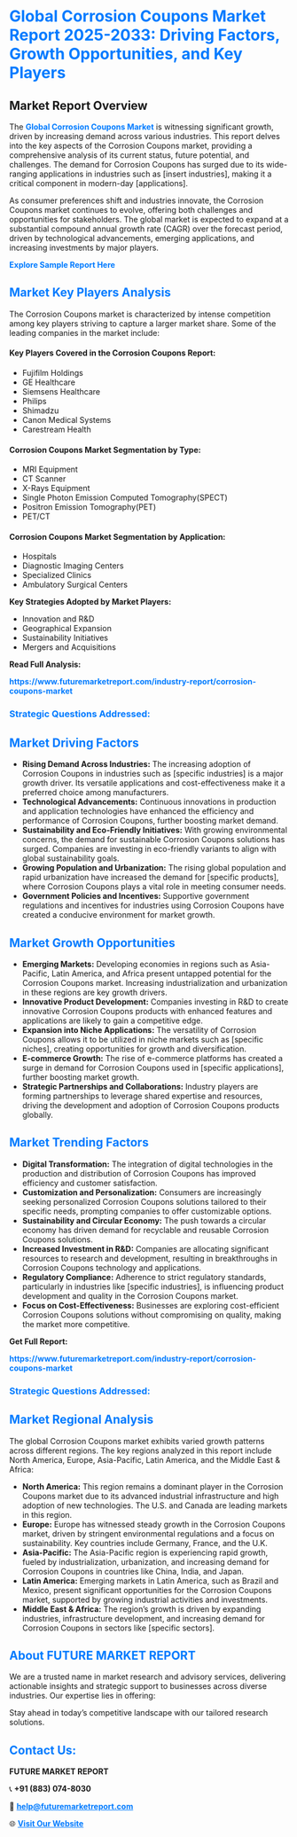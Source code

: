 <h1 style="color: #007BFF;">Global Corrosion Coupons Market Report 2025-2033: Driving Factors, Growth Opportunities, and Key Players</h1>

<section id="overview">
<h2>Market Report Overview</h2>
<p>The <a href="https://www.futuremarketreport.com/industry-report/corrosion-coupons-market" style="color: #007BFF; text-decoration: none;"><strong>Global Corrosion Coupons Market</strong></a> is witnessing significant growth, driven by increasing demand across various industries. This report delves into the key aspects of the Corrosion Coupons market, providing a comprehensive analysis of its current status, future potential, and challenges. The demand for Corrosion Coupons has surged due to its wide-ranging applications in industries such as [insert industries], making it a critical component in modern-day [applications].</p>
<p>As consumer preferences shift and industries innovate, the Corrosion Coupons market continues to evolve, offering both challenges and opportunities for stakeholders. The global market is expected to expand at a substantial compound annual growth rate (CAGR) over the forecast period, driven by technological advancements, emerging applications, and increasing investments by major players.</p>
</section>

<section id="overview">
<p><a href="https://www.futuremarketreport.com/request-sample/reportId=34302" style="color: #007BFF; text-decoration: none;"><strong>Explore Sample Report Here</strong></a></p>
</section>

<section id="key-players">
<h2 style="color: #007BFF;">Market Key Players Analysis</h2>
<p>The Corrosion Coupons market is characterized by intense competition among key players striving to capture a larger market share. Some of the leading companies in the market include:</p>
<h4>Key Players Covered in the Corrosion Coupons Report:</h4>
<ul><li>Fujifilm Holdings</li><li>GE Healthcare</li><li>Siemsens Healthcare</li><li>Philips</li><li>Shimadzu</li><li>Canon Medical Systems</li><li>Carestream Health</li></ul>
<h4>Corrosion Coupons Market Segmentation by Type:</h4>
<ul><li>MRI Equipment</li><li>CT Scanner</li><li>X-Rays Equipment</li><li>Single Photon Emission Computed Tomography(SPECT)</li><li>Positron Emission Tomography(PET)</li><li>PET/CT</li></ul>

<h4>Corrosion Coupons Market Segmentation by Application:</h4>
<ul><li>Hospitals</li><li>Diagnostic Imaging Centers</li><li>Specialized Clinics</li><li>Ambulatory Surgical Centers</li></ul>
<p><strong>Key Strategies Adopted by Market Players:</strong></p>
<ul>
<li>Innovation and R&D</li>
<li>Geographical Expansion</li>
<li>Sustainability Initiatives</li>
<li>Mergers and Acquisitions</li>
</ul>
</section>

<section>
<p><strong>Read Full Analysis: </strong></p><a href="https://www.futuremarketreport.com/industry-report/corrosion-coupons-market" style="color: #007BFF; text-decoration: none;"><strong>https://www.futuremarketreport.com/industry-report/corrosion-coupons-market</strong></a>
<h3 style="color: #007BFF;">Strategic Questions Addressed:</h3>
</section>

<section id="driving-factors">
<h2 style="color: #007BFF;">Market Driving Factors</h2>
<ul>
<li><strong>Rising Demand Across Industries:</strong> The increasing adoption of Corrosion Coupons in industries such as [specific industries] is a major growth driver. Its versatile applications and cost-effectiveness make it a preferred choice among manufacturers.</li>
<li><strong>Technological Advancements:</strong> Continuous innovations in production and application technologies have enhanced the efficiency and performance of Corrosion Coupons, further boosting market demand.</li>
<li><strong>Sustainability and Eco-Friendly Initiatives:</strong> With growing environmental concerns, the demand for sustainable Corrosion Coupons solutions has surged. Companies are investing in eco-friendly variants to align with global sustainability goals.</li>
<li><strong>Growing Population and Urbanization:</strong> The rising global population and rapid urbanization have increased the demand for [specific products], where Corrosion Coupons plays a vital role in meeting consumer needs.</li>
<li><strong>Government Policies and Incentives:</strong> Supportive government regulations and incentives for industries using Corrosion Coupons have created a conducive environment for market growth.</li>
</ul>
</section>

<section id="growth-opportunities">
<h2 style="color: #007BFF;">Market Growth Opportunities</h2>
<ul>
<li><strong>Emerging Markets:</strong> Developing economies in regions such as Asia-Pacific, Latin America, and Africa present untapped potential for the Corrosion Coupons market. Increasing industrialization and urbanization in these regions are key growth drivers.</li>
<li><strong>Innovative Product Development:</strong> Companies investing in R&D to create innovative Corrosion Coupons products with enhanced features and applications are likely to gain a competitive edge.</li>
<li><strong>Expansion into Niche Applications:</strong> The versatility of Corrosion Coupons allows it to be utilized in niche markets such as [specific niches], creating opportunities for growth and diversification.</li>
<li><strong>E-commerce Growth:</strong> The rise of e-commerce platforms has created a surge in demand for Corrosion Coupons used in [specific applications], further boosting market growth.</li>
<li><strong>Strategic Partnerships and Collaborations:</strong> Industry players are forming partnerships to leverage shared expertise and resources, driving the development and adoption of Corrosion Coupons products globally.</li>
</ul>
</section>

<section id="trending-factors">
<h2 style="color: #007BFF;">Market Trending Factors</h2>
<ul>
<li><strong>Digital Transformation:</strong> The integration of digital technologies in the production and distribution of Corrosion Coupons has improved efficiency and customer satisfaction.</li>
<li><strong>Customization and Personalization:</strong> Consumers are increasingly seeking personalized Corrosion Coupons solutions tailored to their specific needs, prompting companies to offer customizable options.</li>
<li><strong>Sustainability and Circular Economy:</strong> The push towards a circular economy has driven demand for recyclable and reusable Corrosion Coupons solutions.</li>
<li><strong>Increased Investment in R&D:</strong> Companies are allocating significant resources to research and development, resulting in breakthroughs in Corrosion Coupons technology and applications.</li>
<li><strong>Regulatory Compliance:</strong> Adherence to strict regulatory standards, particularly in industries like [specific industries], is influencing product development and quality in the Corrosion Coupons market.</li>
<li><strong>Focus on Cost-Effectiveness:</strong> Businesses are exploring cost-efficient Corrosion Coupons solutions without compromising on quality, making the market more competitive.</li>
</ul>
</section>

<section>
<p><strong>Get Full Report: </strong></p><a href="https://www.futuremarketreport.com/industry-report/corrosion-coupons-market" style="color: #007BFF; text-decoration: none;"><strong>https://www.futuremarketreport.com/industry-report/corrosion-coupons-market</strong></a>
<h3 style="color: #007BFF;">Strategic Questions Addressed:</h3>
</section>


<section id="regional-analysis">
<h2 style="color: #007BFF;">Market Regional Analysis</h2>
<p>The global Corrosion Coupons market exhibits varied growth patterns across different regions. The key regions analyzed in this report include North America, Europe, Asia-Pacific, Latin America, and the Middle East & Africa:</p>
<ul>
<li><strong>North America:</strong> This region remains a dominant player in the Corrosion Coupons market due to its advanced industrial infrastructure and high adoption of new technologies. The U.S. and Canada are leading markets in this region.</li>
<li><strong>Europe:</strong> Europe has witnessed steady growth in the Corrosion Coupons market, driven by stringent environmental regulations and a focus on sustainability. Key countries include Germany, France, and the U.K.</li>
<li><strong>Asia-Pacific:</strong> The Asia-Pacific region is experiencing rapid growth, fueled by industrialization, urbanization, and increasing demand for Corrosion Coupons in countries like China, India, and Japan.</li>
<li><strong>Latin America:</strong> Emerging markets in Latin America, such as Brazil and Mexico, present significant opportunities for the Corrosion Coupons market, supported by growing industrial activities and investments.</li>
<li><strong>Middle East & Africa:</strong> The region’s growth is driven by expanding industries, infrastructure development, and increasing demand for Corrosion Coupons in sectors like [specific sectors].</li>
</ul>
</section>

<footer>
<h2 style="color: #007BFF;">About FUTURE MARKET REPORT</h2>
<p>We are a trusted name in market research and advisory services, delivering actionable insights and strategic support to businesses across diverse industries. Our expertise lies in offering:</p>

<p>Stay ahead in today’s competitive landscape with our tailored research solutions.</p>

<h2 style="color: #007BFF;">Contact Us:</h2>
<p><strong>FUTURE MARKET REPORT</strong></p>
<p>📞 <strong>+91 (883) 074-8030</strong></p>
<p>📧 <strong><a href="mailto:help@futuremarketreport.com" style="color: #007BFF;">help@futuremarketreport.com</a></strong></p>
<p>🌐 <strong><a href="https://www.futuremarketreport.com/" style="color: #007BFF;">Visit Our Website</a></strong></p>
</footer>